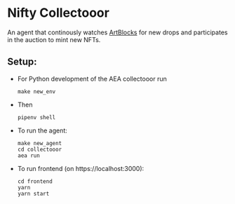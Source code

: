 # Nifty Collectooor

An agent that continously watches [ArtBlocks](artblocks.io) for new drops and participates in the auction to mint new NFTs.

## Setup:

- For Python development of the AEA collectooor run

      make new_env

- Then 

      pipenv shell

- To run the agent:

      make new_agent
      cd collectooor
      aea run

- To run frontend (on https://localhost:3000):

      cd frontend
      yarn
      yarn start
